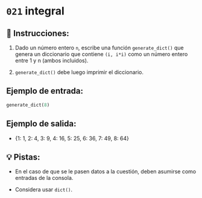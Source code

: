# `021` integral

## 📝 Instrucciones:

1. Dado un número entero `n`, escribe una función `generate_dict()`  que genera un diccionario que contiene `(i, i*i)` como un número entero entre 1 y n (ambos incluidos). 

2. `generate_dict()` debe luego imprimir el diccionario.

## Ejemplo de entrada:

```py
generate_dict(8) 
```
## Ejemplo de salida:

+ {1: 1, 2: 4, 3: 9, 4: 16, 5: 25, 6: 36, 7: 49, 8: 64}

## 💡 Pistas:

+ En el caso de que se le pasen datos a la cuestión, deben asumirse como entradas de la consola. 

+ Considera usar `dict()`.

